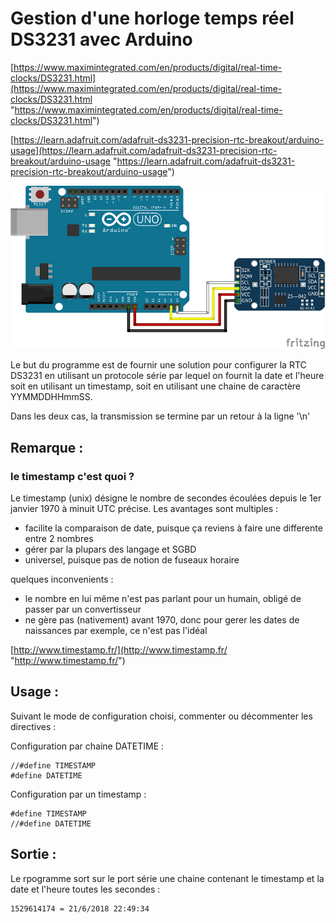 # Gestion d'une horloge temps réel DS3231 avec Arduino #

[https://www.maximintegrated.com/en/products/digital/real-time-clocks/DS3231.html](https://www.maximintegrated.com/en/products/digital/real-time-clocks/DS3231.html "https://www.maximintegrated.com/en/products/digital/real-time-clocks/DS3231.html")

[https://learn.adafruit.com/adafruit-ds3231-precision-rtc-breakout/arduino-usage](https://learn.adafruit.com/adafruit-ds3231-precision-rtc-breakout/arduino-usage "https://learn.adafruit.com/adafruit-ds3231-precision-rtc-breakout/arduino-usage")


![Cablage](fritzing-RTC.png)


Le but du programme est de fournir une solution pour configurer la RTC DS3231 en utilisant un protocole série par lequel on fournit la date et l'heure soit en utilisant un timestamp, soit en utilisant une chaine de caractère YYMMDDHHmmSS.

Dans les deux cas, la transmission se termine par un retour à la ligne '\n'


## Remarque  : ##

### le timestamp c'est quoi ? ###
Le timestamp (unix) désigne le nombre de secondes écoulées depuis le 1er janvier 1970 à minuit UTC précise. Les avantages sont multiples :

- facilite la comparaison de date, puisque ça reviens à faire une differente entre 2 nombres
- gérer par la plupars des langage et SGBD
- universel, puisque pas de notion de fuseaux horaire

quelques inconvenients :

- le nombre en lui même n'est pas parlant pour un humain, obligé de passer par un convertisseur
- ne gère pas (nativement) avant 1970, donc pour gerer les dates de naissances par exemple, ce n'est pas l'idéal

[http://www.timestamp.fr/](http://www.timestamp.fr/ "http://www.timestamp.fr/")


## Usage : ##

Suivant le mode de configuration choisi, commenter ou décommenter les directives :

Configuration par chaine DATETIME : 

    //#define TIMESTAMP
    #define DATETIME

Configuration par un timestamp : 

    #define TIMESTAMP
    //#define DATETIME

## Sortie :  ##
Le rpogramme sort sur le port série une chaine contenant le timestamp et la date et l'heure toutes les secondes :

    1529614174 = 21/6/2018 22:49:34
